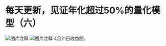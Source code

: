 # 每天更新，见证年化超过50%的量化模型（六）

![图片注释](http://storage-uqer.datayes.com/61ecc69c1f1583012635b428/79e4ca10-c257-11ec-9ead-0242ac140002)
![图片注释](http://storage-uqer.datayes.com/61ecc69c1f1583012635b428/7f020526-c257-11ec-9ead-0242ac140002)
4月21日收益图。